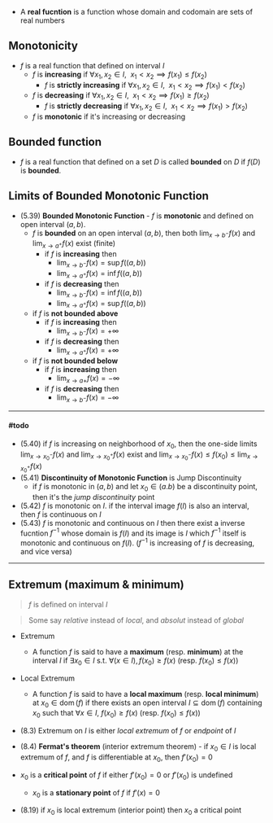 
- A **real fucntion** is a function whose domain and codomain are sets of real numbers

## Monotonicity

- $f$ is a real function that defined on interval $I$
	- $f$ is **increasing** if $\forall x_{1},x_{2}\in{I},~~ x_{1}<x_{2}\implies{f(x_{1})\leq f(x_{2})}$
		- $f$ is **strictly increasing** if $\forall x_{1},x_{2}\in{I},~~ x_{1}<x_{2}\implies{f(x_{1})< f(x_{2})}$
	- $f$ is **decreasing** if $\forall x_{1},x_{2}\in{I},~~ x_{1}<x_{2}\implies{f(x_{1}) \geq f(x_{2})}$
		- $f$ is **strictly decreasing** if $\forall x_{1},x_{2}\in{I},~~ x_{1}<x_{2}\implies{f(x_{1})> f(x_{2})}$
	- $f$ is **monotonic** if it's increasing or decreasing


## Bounded function 

- $f$ is a real function that defined on a set $D$ is called **bounded** on $D$ if $f(D)$ is **bounded**.

## Limits of Bounded Monotonic Function 

- (5.39) **Bounded Monotonic Function** - $f$ is **monotonic** and defined on open interval $(a,b)$.
	- $f$ is **bounded** on an open interval $(a,b)$, then both $\displaystyle\lim_{ x \to b^{-} }f(x)$ and $\displaystyle\lim_{ x \to a^{+} }f(x)$ exist (finite)
		- if $f$ is **increasing** then 
			- $\displaystyle\lim_{ x \to b^{-} }f(x)=\sup f\big((a,b)\big)$ 
			- $\displaystyle\lim_{ x \to a^{+} }f(x)=\inf f\big((a,b)\big)$ 
		- if $f$ is **decreasing** then 
			- $\displaystyle\lim_{ x \to b^{-} }f(x)=\inf f\big((a,b)\big)$ 
			- $\displaystyle\lim_{ x \to a^{+} }f(x)=\sup f\big((a,b)\big)$ 
	- if $f$ is **not bounded above**
		- if $f$ is **increasing** then 
			- $\displaystyle\lim_{ x \to b^{-} }f(x)=+\infty$ 
		- if $f$ is **decreasing** then 
			- $\displaystyle\lim_{ x \to a^{+} }f(x)=+\infty$ 
	- if $f$ is **not bounded below**
		- if $f$ is **increasing** then 
			- $\displaystyle\lim_{ x \to a{+} }f(x)=-\infty$ 
		- if $f$ is **decreasing** then 
			- $\displaystyle\lim_{ x \to b^{-} }f(x)=-\infty$ 


___

#### #todo 

- (5.40) if $f$ is increasing on neighborhood of $x_{0}$, then the one-side limits $\displaystyle\lim_{ x \to x_{0}^{-} }f(x)$ and $\displaystyle\lim_{ x \to x_{0}^{+} }f(x)$ exist and $\displaystyle\lim_{ x \to x_{0}^{-} }f(x)\leq f(x_{0})\leq\lim_{ x \to x_{0}^{+} }f(x)$
- (5.41) **Discontinuity of Monotonic Function** is Jump Discontinuity
	- if $f$ is monotonic in $(a,b)$ and let $x_{0}\in{(a.b)}$ be a discontinuity point, then it's the *jump discontinuity* point
- (5.42) $f$ is monotonic on $I$. if the interval image $f(I)$ is also an interval, then $f$ is continuous on $I$
- (5.43) $f$ is monotonic and continuous on $I$ then there exist a inverse fucntion $f^{-1}$ whose domain is $f(I)$ and its image is $I$ which $f^{-1}$ itself is monotonic and continuous on $f(I)$. ($f^{-1}$ is increasing of $f$ is decreasing, and vice versa)

___

## Extremum (maximum & minimum)

> $f$ is defined on interval $I$

> Some say *relative* instead of *local*, and *absolut* instead of *global*

- Extremum
	- A function $f$ is said to have a **maximum** (resp. **minimum**) at the interval $I$ if $\exists x_{0}\in{I}$ s.t. $\displaystyle  \forall (x\in I),\,f(x_{0})\geq f(x)$ (resp. $f(x_{0})\leq f(x)$)
- Local Extremum
	- A function $f$ is said to have a **local maximum** (resp. **local minimum**) at $x_{0}\in{\operatorname {dom} (f)}$ if there exists an open interval $I\subseteq{\operatorname {dom} (f)}$ containing $x_{0}$ such that $\forall{x\in{I}}$, $f(x_{0}) \geq f (x)$ (resp. $f(x_{0})\leq f(x)$)

- (8.3) Extremum on $I$ is either *local extremum* of $f$ or *endpoint* of $I$
- (8.4) **Fermat's theorem** (interior extremum theorem) - if $x_{0}\in{I}$ is local extremum of $f$, and $f$ is differentiable at $x_{0}$, then $f'(x_{0})=0$



- $x_{0}$ is a **critical point** of $f$ if either $f'(x_{0})=0$ or $f'(x_{0})$ is undefined
	- $x_{0}$ is a **stationary point** of $f$ if $f'(x)=0$
- (8.19) if $x_{0}$ is local extremum (interior point) then $x_{0}$ a critical point

